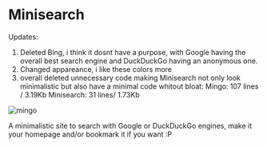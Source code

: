 # Minisearch

Updates:

  1. Deleted Bing, i think it dosnt have a purpose, with Google
  having the overall best search engine and DuckDuckGo having an anonymous one.
  2. Changed appareance, i like these colors more      
  3. overall deleted unnecessary code making Minisearch not only look       
  minimalistic but also have a minimal code whitout bloat:
  Mingo: 107 lines / 3.19Kb 
  Minisearch: 31 lines/ 1.73Kb
            
![mingo](https://panfu28.neocities.org/Mini.png)

A minimalistic site to search with Google or DuckDuckGo engines, make it your homepage and/or bookmark it if you want :P
